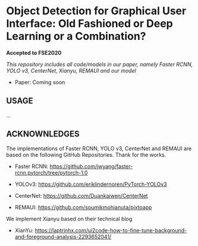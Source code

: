# Object Detection for Graphical User Interface: Old Fashioned or Deep Learning or a Combination?

**Accepted to FSE2020**

*This repository includes all code/models in our paper, namely Faster RCNN, YOLO v3, CenterNet, Xianyu, REMAUI and our model*

- Paper: Coming soon


## USAGE

...



## ACKNOWNLEDGES

The implementations of Faster RCNN, YOLO v3, CenterNet and REMAUI are based on the following GitHub Repositories. Thank for the works.

- Faster RCNN: https://github.com/jwyang/faster-rcnn.pytorch/tree/pytorch-1.0

- YOLOv3: https://github.com/eriklindernoren/PyTorch-YOLOv3

- CenterNet: https://github.com/Duankaiwen/CenterNet

- REMAUI: https://github.com/soumikmohianuta/pixtoapp

We implement Xianyu based on their technical blog

- XianYu: https://laptrinhx.com/ui2code-how-to-fine-tune-background-and-foreground-analysis-2293652041/

